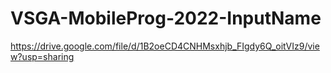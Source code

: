 # VSGA-MobileProg-2022-InputName
https://drive.google.com/file/d/1B2oeCD4CNHMsxhjb_FIgdy6Q_oitVIz9/view?usp=sharing
